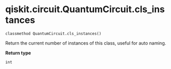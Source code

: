 # qiskit.circuit.QuantumCircuit.cls\_instances

`classmethod QuantumCircuit.cls_instances()`

Return the current number of instances of this class, useful for auto naming.

**Return type**

`int`
